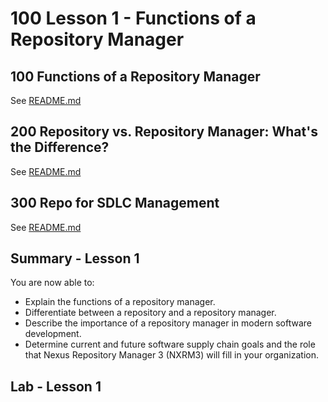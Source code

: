 # 100 Lesson 1 - Functions of a Repository Manager

## 100 Functions of a Repository Manager

See [README.md](./100/README.md)

## 200 Repository vs. Repository Manager: What's the Difference?

See [README.md](./200/README.md)

## 300 Repo for SDLC Management

See [README.md](./300/README.md)

## Summary - Lesson 1

You are now able to:

- Explain the functions of a repository manager.
- Differentiate between a repository and a repository manager.
- Describe the importance of a repository manager in modern software development. 
- Determine current and future software supply chain goals and the role that Nexus Repository Manager 3 (NXRM3) will fill in your organization.

## Lab - Lesson 1
